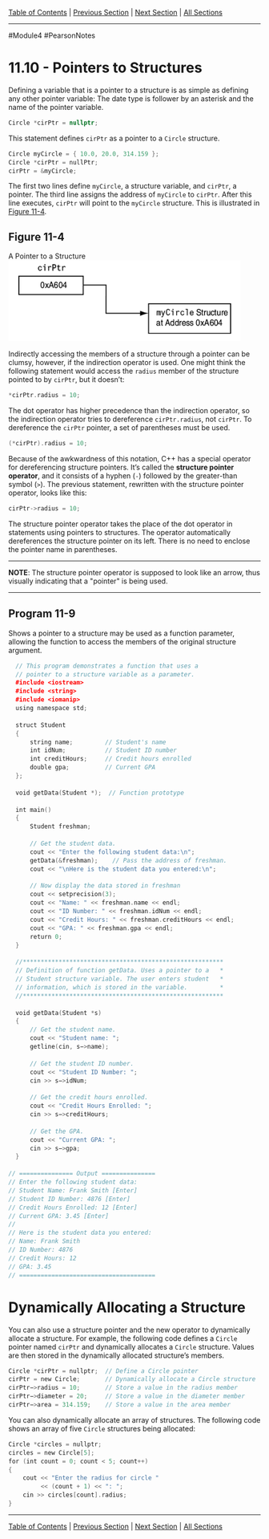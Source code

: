 [Table of Contents](/README.md) | [Previous Section](11.9%20-%20Using%20Structured%20Bindings%20with%20Structures.md) | [Next Section](11.11%20-%20Focus%20on%20Software%20Engineering.md) | [All Sections](/Module%204/Pearson%20Notes/)<br />
***
#Module4 #PearsonNotes 
# 11.10 - Pointers to Structures
Defining a variable that is a pointer to a structure is as simple as defining any other pointer variable: The date type is follower by an asterisk and the name of the pointer variable.
```c++
Circle *cirPtr = nullptr;
```

This statement defines `cirPtr` as a pointer to a `Circle` structure.
```c++
Circle myCircle = { 10.0, 20.0, 314.159 };
Circle *cirPtr = nullPtr;
cirPtr = &myCircle;
```

The first two lines define `myCircle`, a structure variable, and `cirPtr`, a pointer. The third line assigns the address of `myCircle` to `cirPtr`. After this line executes, `cirPtr` will point to the `myCircle` structure. This is illustrated in [Figure 11-4](#Figure%2011-4).

## Figure 11-4
A Pointer to a Structure <br />
![Figure 11-4](Singular%20Photos/11.10%20-%20Figure%2011-4.png)

Indirectly accessing the members of a structure through a pointer can be clumsy, however, if the indirection operator is used. One might think the following statement would access the `radius` member of the structure pointed to by `cirPtr`, but it doesn’t:
```c++
*cirPtr.radius = 10;
```

The dot operator has higher precedence than the indirection operator, so the indirection operator tries to dereference `cirPtr.radius`, not `cirPtr`. To dereference the `cirPtr` pointer, a set of parentheses must be used.
```c++
(*cirPtr).radius = 10;
```

Because of the awkwardness of this notation, C++ has a special operator for dereferencing structure pointers. It’s called the **structure pointer operator**, and it consists of a hyphen (`-`) followed by the greater-than symbol (`>`). The previous statement, rewritten with the structure pointer operator, looks like this:
```c++
cirPtr->radius = 10;
```

The structure pointer operator takes the place of the dot operator in statements using pointers to structures. The operator automatically dereferences the structure pointer on its left. There is no need to enclose the pointer name in parentheses.

***
**NOTE**: The structure pointer operator is supposed to look like an arrow, thus visually indicating that a "pointer" is being used.
***
## Program 11-9
Shows a pointer to a structure may be used as a function parameter, allowing the function to access the members of the original structure argument.
```c++
  // This program demonstrates a function that uses a 
  // pointer to a structure variable as a parameter. 
  #include <iostream> 
  #include <string> 
  #include <iomanip> 
  using namespace std; 

  struct Student 
  {
      string name;         // Student's name
      int idNum;           // Student ID number
      int creditHours;     // Credit hours enrolled
      double gpa;          // Current GPA
  };

  void getData(Student *);  // Function prototype

  int main()
  {
      Student freshman;

      // Get the student data.
      cout << "Enter the following student data:\n";
      getData(&freshman);    // Pass the address of freshman.
      cout << "\nHere is the student data you entered:\n";

      // Now display the data stored in freshman
      cout << setprecision(3);
      cout << "Name: " << freshman.name << endl;
      cout << "ID Number: " << freshman.idNum << endl;
      cout << "Credit Hours: " << freshman.creditHours << endl;
      cout << "GPA: " << freshman.gpa << endl;
      return 0;
  }

  //********************************************************
  // Definition of function getData. Uses a pointer to a   *
  // Student structure variable. The user enters student   *
  // information, which is stored in the variable.         *
  //********************************************************

  void getData(Student *s)
  {
      // Get the student name.
      cout << "Student name: ";
      getline(cin, s−>name);

      // Get the student ID number.
      cout << "Student ID Number: ";
      cin >> s−>idNum;

      // Get the credit hours enrolled.
      cout << "Credit Hours Enrolled: ";
      cin >> s−>creditHours;

      // Get the GPA.
      cout << "Current GPA: ";
      cin >> s−>gpa;
  }

// =============== Output ===============
// Enter the following student data:
// Student Name: Frank Smith [Enter]
// Student ID Number: 4876 [Enter]
// Credit Hours Enrolled: 12 [Enter]
// Current GPA: 3.45 [Enter]
//
// Here is the student data you entered:
// Name: Frank Smith
// ID Number: 4876
// Credit Hours: 12
// GPA: 3.45
// ======================================
```

# Dynamically Allocating a Structure
You can also use a structure pointer and the new operator to dynamically allocate a structure. For example, the following code defines a `Circle` pointer named `cirPtr` and dynamically allocates a `Circle` structure. Values are then stored in the dynamically allocated structure’s members.
```c++
Circle *cirPtr = nullptr;  // Define a Circle pointer
cirPtr = new Circle;       // Dynamically allocate a Circle structure
cirPtr−>radius = 10;       // Store a value in the radius member
cirPtr−>diameter = 20;     // Store a value in the diameter member
cirPtr−>area = 314.159;    // Store a value in the area member
```

You can also dynamically allocate an array of structures. The following code shows an array of five `Circle` structures being allocated:
```c++
Circle *circles = nullptr;
circles = new Circle[5];
for (int count = 0; count < 5; count++)
{
	cout << "Enter the radius for circle "
		 << (count + 1) << ": ";
	cin >> circles[count].radius;
}
```
***
[Table of Contents](/README.md) | [Previous Section](11.9%20-%20Using%20Structured%20Bindings%20with%20Structures.md) | [Next Section](11.11%20-%20Focus%20on%20Software%20Engineering.md) | [All Sections](/Module%204/Pearson%20Notes/)
